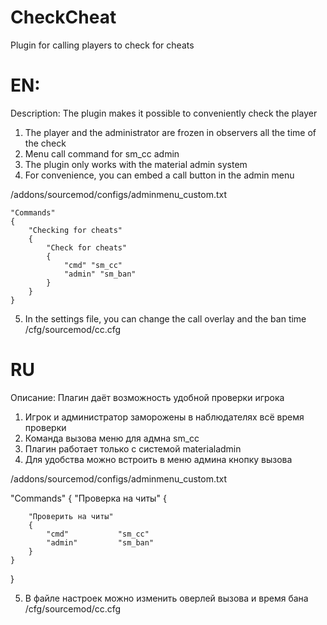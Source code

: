 # CheckCheat
Plugin for calling players to check for cheats

# EN:
Description: The plugin makes it possible to conveniently check the player
1. The player and the administrator are frozen in observers all the time of the check
2. Menu call command for sm_cc admin
3. The plugin only works with the material admin system
4. For convenience, you can embed a call button in the admin menu

/addons/sourcemod/configs/adminmenu_custom.txt
```
"Commands"
{
	"Checking for cheats"
	{
		"Check for cheats"
		{
			"cmd" "sm_cc"
			"admin" "sm_ban"
		}
	}
}
```

5. In the settings file, you can change the call overlay and the ban time
/cfg/sourcemod/cc.cfg

# RU
Описание: Плагин даёт возможность удобной проверки игрока
1. Игрок и администратор заморожены в наблюдателях всё время проверки
2. Команда вызова меню для адмна sm_cc
3. Плагин работает только с системой materialadmin
4. Для удобства можно встроить в меню админа кнопку вызова

/addons/sourcemod/configs/adminmenu_custom.txt

"Commands"
{
	"Проверка на читы"
	{
	
		"Проверить на читы"
		{
			"cmd"           "sm_cc"
			"admin"			"sm_ban"
		}
	}
}

5. В файле настроек можно изменить оверлей вызова и время бана
/cfg/sourcemod/cc.cfg
